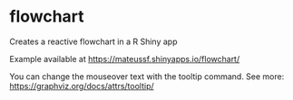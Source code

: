 # flowchart
Creates a reactive flowchart in a R Shiny app

Example available at https://mateussf.shinyapps.io/flowchart/

You can change the mouseover text with the tooltip command. See more: https://graphviz.org/docs/attrs/tooltip/
